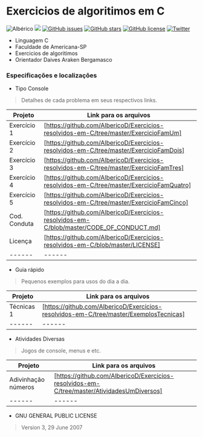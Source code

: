 
# Exercicios de algoritimos em C 
![Albérico](https://img.shields.io/badge/FAM-Alb%C3%A9rico-blue.svg)                       ![](https://img.shields.io/badge/Exercicios-Algoritimos-yellowgreen.svg)
[![GitHub issues](https://img.shields.io/github/issues/AlbericoD/Exercicios-resolvidos-em-C.svg)](https://github.com/AlbericoD/Exercicios-resolvidos-em-C/issues)    [![GitHub stars](https://img.shields.io/github/stars/AlbericoD/Exercicios-resolvidos-em-C.svg)](https://github.com/AlbericoD/Exercicios-resolvidos-em-C/stargazers)    [![GitHub license](https://img.shields.io/badge/license-AGPL-blue.svg)](https://raw.githubusercontent.com/AlbericoD/Exercicios-resolvidos-em-C/master/LICENSE)    [![Twitter](https://img.shields.io/twitter/url/https/github.com/AlbericoD/Exercicios-resolvidos-em-C.svg?style=social)](https://twitter.com/intent/tweet?text=Wow:&url=%5Bobject%20Object%5D)
  * Linguagem C
  * Faculdade de Americana-SP
  * Exercicios de algoritimos
  * Orientador Daives Araken Bergamasco

### Especificações e localizações

* Tipo Console
>Detalhes de cada problema em seus respectivos links.


| Projeto | Link para os arquivos |
| ------ | ------ |
| Exercício 1 | [https://github.com/AlbericoD/Exercicios-resolvidos-em-C/tree/master/ExercicioFamUm]  |
| Exercício 2 | [https://github.com/AlbericoD/Exercicios-resolvidos-em-C/tree/master/ExercicioFamDois]  |
| Exercício 3 | [https://github.com/AlbericoD/Exercicios-resolvidos-em-C/tree/master/ExercicioFamTres]  |
| Exercício 4 | [https://github.com/AlbericoD/Exercicios-resolvidos-em-C/tree/master/ExercicioFamQuatro]  |
| Exercício 5 | [https://github.com/AlbericoD/Exercicios-resolvidos-em-C/tree/master/ExercicioFamCinco]  |
| Cod. Conduta    | [https://github.com/AlbericoD/Exercicios-resolvidos-em-C/blob/master/CODE_OF_CONDUCT.md] |
| Licença | [https://github.com/AlbericoD/Exercicios-resolvidos-em-C/blob/master/LICENSE] |
| ------ | ------ |

* Guia rápido 
>Pequenos exemplos para usos do dia a dia.

| Projeto | Link para os arquivos |
| ------ | ------ |
| Técnicas 1 | [https://github.com/AlbericoD/Exercicios-resolvidos-em-C/tree/master/ExemplosTecnicas]  |
| ------ | ------ |

* Atividades Diversas 
>Jogos de console, menus e etc.

| Projeto | Link para os arquivos |
| ------ | ------ |
| Adivinhação números | [https://github.com/AlbericoD/Exercicios-resolvidos-em-C/tree/master/AtividadesUmDiversos]  |
| ------ | ------ |

* GNU GENERAL PUBLIC LICENSE
>Version 3, 29 June 2007






